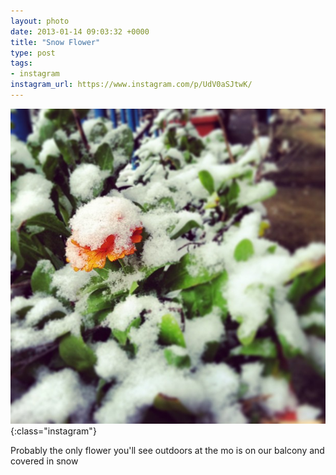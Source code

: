 ```yaml
---
layout: photo
date: 2013-01-14 09:03:32 +0000
title: "Snow Flower"
type: post
tags:
- instagram
instagram_url: https://www.instagram.com/p/UdV0aSJtwK/
---
```


![Instagram - UdV0aSJtwK](/img/UdV0aSJtwK.jpg){:class="instagram"}

Probably the only flower you'll see outdoors at the mo is on our balcony and covered in snow
